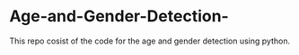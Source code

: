 # Age-and-Gender-Detection-

  This repo cosist of the code for the age and gender detection using python.
